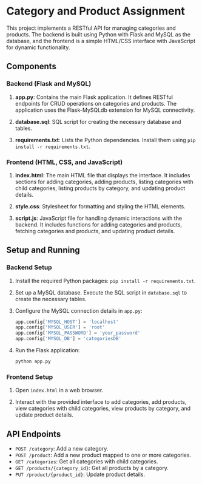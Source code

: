 # Category and Product Assignment

This project implements a RESTful API for managing categories and products. The backend is built using Python with Flask and MySQL as the database, and the frontend is a simple HTML/CSS interface with JavaScript for dynamic functionality.

## Components

### Backend (Flask and MySQL)

1. **app.py**: Contains the main Flask application. It defines RESTful endpoints for CRUD operations on categories and products. The application uses the Flask-MySQLdb extension for MySQL connectivity.

2. **database.sql**: SQL script for creating the necessary database and tables.

3. **requirements.txt**: Lists the Python dependencies. Install them using `pip install -r requirements.txt`.

### Frontend (HTML, CSS, and JavaScript)

1. **index.html**: The main HTML file that displays the interface. It includes sections for adding categories, adding products, listing categories with child categories, listing products by category, and updating product details.

2. **style.css**: Stylesheet for formatting and styling the HTML elements.

3. **script.js**: JavaScript file for handling dynamic interactions with the backend. It includes functions for adding categories and products, fetching categories and products, and updating product details.

## Setup and Running

### Backend Setup

1. Install the required Python packages: `pip install -r requirements.txt`.

2. Set up a MySQL database. Execute the SQL script in `database.sql` to create the necessary tables.

3. Configure the MySQL connection details in `app.py`:

    ```python
    app.config['MYSQL_HOST'] = 'localhost'
    app.config['MYSQL_USER'] = 'root'
    app.config['MYSQL_PASSWORD'] = 'your_password'
    app.config['MYSQL_DB'] = 'categoriesDB'
    ```

4. Run the Flask application:

    ```bash
    python app.py
    ```

### Frontend Setup

1. Open `index.html` in a web browser.

2. Interact with the provided interface to add categories, add products, view categories with child categories, view products by category, and update product details.

## API Endpoints

- `POST /category`: Add a new category.
- `POST /product`: Add a new product mapped to one or more categories.
- `GET /categories`: Get all categories with child categories.
- `GET /products/{category_id}`: Get all products by a category.
- `PUT /product/{product_id}`: Update product details.

